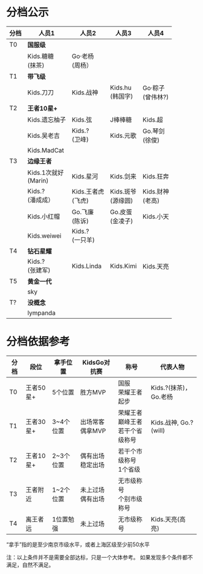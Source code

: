 # 分档公示


|分档|人员1|人员2|人员3|人员4|
|----|----|----|----|----|
|T0|**国服级**|||||
||Kids.糖糖<br>(抹茶)| Go·老杨<br>(周杨）||||
|T1|**带飞级**||||
||Kids.刀刀|Kids.战神|Kids.hu<br>(韩国字)|Go·粽子<br>(曾伟林?)|
|T2|**王者10星+**||||
||Kids.遗忘柚子|Kids.弦|J棒棒糖|Kids.超|
||Kids.吴老吉|Kids.?<br>(卫峰)|Kids.元歌|Go.琴剑<br>(徐俊)|
||Kids.MadCat||||
|T3|**边缘王者**|||
||Kids.1次就好<br>(Marin)|Kids.星河|Kids.剑来|Kids.狂奔|
||Kids.?<br>(潘成成）|Kids.王者虎<br>(飞虎)|Kids.斑爷<br>(源缘圆)|Kids.财神<br>(老高)|
||Kids.小红帽|Go.飞廉<br>(陈诉)|Go.皮蛋<br>(金凌子)|Kids.小天|
||Kids.weiwei|Kids.?<br> (一只羊)|||
|T4|**钻石星耀**||||
||Kids.?<br>(张建军)|Kids.Linda|Kids.Kimi|Kids.天亮|
|T5|**黄金一代**||||
||sky||||
|T?|**没概念**||||
||lympanda|||


# 分档依据参考
|分档|段位|拿手位置|KidsGo对抗赛|称号|代表人物
|----|----|----|----|----|---|
|T0  |王者50星+|5个位置|胜方MVP | 国服<br>荣耀王者起步 | Kids.?(抹茶)，Go.老杨 |
|T1  |王者30星+|3~4个位置|出场常客<br>偶拿MVP | 荣耀王者<br>巅峰王者<br>若干个省级称号 | Kids.战神, Go.? (will) | 
|T2  |王者10星+|2~3个位置|偶有出场<br>稳定出场 | 若干个市级称号<br>1个省级 | | 
|T3  |王者附近 |1~2个位置|未上过场<br>偶有出场 | 无市级称号<br>个别市级称号 | |
|T4  |离王者远 |1位置勉强|未上过场<br> | 无市级称号 | Kids.天亮(高亮) |

“拿手”指的是至少南京市级水平，或者上海区级至少前50水平

注：以上条件并不是需要全部达标，只是一个大体参考。 如果发现多个条件都不满足，自然不满足。
